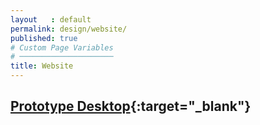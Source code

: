 ```yaml
---
layout   : default
permalink: design/website/
published: true
# Custom Page Variables
# ─────────────────────
title: Website
---
```


## [Prototype Desktop](https://xd.adobe.com/view/8c4023f6-1b9f-48f3-6d00-a909f4c61f17-fa71/ "Prototype Smartphone"){:target="_blank"}

